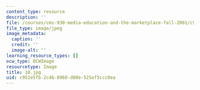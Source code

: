 ```yaml
---
content_type: resource
description: ''
file: /courses/cms-930-media-education-and-the-marketplace-fall-2001/c951e5fb2c460968d80e525ef5ccc0ea_10.jpg
file_type: image/jpeg
image_metadata:
  caption: ''
  credit: ''
  image-alt: ''
learning_resource_types: []
ocw_type: OCWImage
resourcetype: Image
title: 10.jpg
uid: c951e5fb-2c46-0968-d80e-525ef5ccc0ea
---
```

